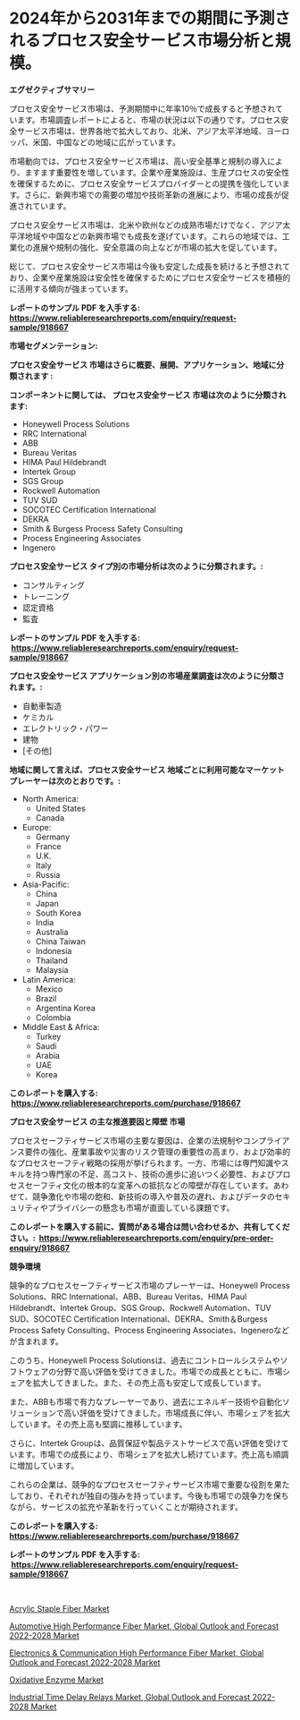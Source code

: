 <p><h1>2024年から2031年までの期間に予測されるプロセス安全サービス市場分析と規模。</h1></p><p><strong>エグゼクティブサマリー</strong></p>
<p><p>プロセス安全サービス市場は、予測期間中に年率10％で成長すると予想されています。市場調査レポートによると、市場の状況は以下の通りです。プロセス安全サービス市場は、世界各地で拡大しており、北米、アジア太平洋地域、ヨーロッパ、米国、中国などの地域に広がっています。</p><p>市場動向では、プロセス安全サービス市場は、高い安全基準と規制の導入により、ますます重要性を増しています。企業や産業施設は、生産プロセスの安全性を確保するために、プロセス安全サービスプロバイダーとの提携を強化しています。さらに、新興市場での需要の増加や技術革新の進展により、市場の成長が促進されています。</p><p>プロセス安全サービス市場は、北米や欧州などの成熟市場だけでなく、アジア太平洋地域や中国などの新興市場でも成長を遂げています。これらの地域では、工業化の進展や規制の強化、安全意識の向上などが市場の拡大を促しています。</p><p>総じて、プロセス安全サービス市場は今後も安定した成長を続けると予想されており、企業や産業施設は安全性を確保するためにプロセス安全サービスを積極的に活用する傾向が強まっています。</p></p>
<p><strong>レポートのサンプル PDF を入手する: <a href="https://www.reliableresearchreports.com/enquiry/request-sample/918667">https://www.reliableresearchreports.com/enquiry/request-sample/918667</a></strong></p>
<p><strong>市場セグメンテーション:</strong></p>
<p><strong> プロセス安全サービス 市場はさらに概要、展開、アプリケーション、地域に分類されます :</strong></p>
<p><strong>コンポーネントに関しては、 プロセス安全サービス 市場は次のように分類されます: &nbsp;</strong></p>
<p><ul><li>Honeywell Process Solutions</li><li>RRC International</li><li>ABB</li><li>Bureau Veritas</li><li>HIMA Paul Hildebrandt</li><li>Intertek Group</li><li>SGS Group</li><li>Rockwell Automation</li><li>TUV SUD</li><li>SOCOTEC Certification International</li><li>DEKRA</li><li>Smith & Burgess Process Safety Consulting</li><li>Process Engineering Associates</li><li>Ingenero</li></ul></p>
<p><strong> プロセス安全サービス タイプ別の市場分析は次のように分類されます。:</strong></p>
<p><ul><li>コンサルティング</li><li>トレーニング</li><li>認定資格</li><li>監査</li></ul></p>
<p><strong>レポートのサンプル PDF を入手する: &nbsp;<a href="https://www.reliableresearchreports.com/enquiry/request-sample/918667">https://www.reliableresearchreports.com/enquiry/request-sample/918667</a></strong></p>
<p><strong> プロセス安全サービス アプリケーション別の市場産業調査は次のように分類されます。:</strong></p>
<p><ul><li>自動車製造</li><li>ケミカル</li><li>エレクトリック・パワー</li><li>建物</li><li>[その他]</li></ul></p>
<p><strong>地域に関して言えば、プロセス安全サービス 地域ごとに利用可能なマーケットプレーヤーは次のとおりです。:</strong></p>
<p><ul>
    <li>
        North America:
        <ul>
            <li>United States</li>
            <li>Canada</li>
        </ul>
    </li>
    <li>
        Europe:
        <ul>
            <li>Germany</li>
            <li>France</li>
            <li>U.K.</li>
            <li>Italy</li>
            <li>Russia</li>
        </ul>
    </li>
    <li>
        Asia-Pacific:
        <ul>
            <li>China</li>
            <li>Japan</li>
            <li>South Korea</li>
            <li>India</li>
            <li>Australia</li>
            <li>China Taiwan</li>
            <li>Indonesia</li>
            <li>Thailand</li>
            <li>Malaysia</li>
        </ul>
    </li>
    <li>
        Latin America:
        <ul>
            <li>Mexico</li>
            <li>Brazil</li>
            <li>Argentina Korea</li>
            <li>Colombia</li>
        </ul>
    </li>
    <li>
        Middle East & Africa:
        <ul>
            <li>Turkey</li>
            <li>Saudi</li>
            <li>Arabia</li>
            <li>UAE</li>
            <li>Korea</li>
        </ul>
    </li>
    </ul></p>
<p><strong>このレポートを購入する: &nbsp;<a href="https://www.reliableresearchreports.com/purchase/918667">https://www.reliableresearchreports.com/purchase/918667</a></strong></p>
<p><strong>プロセス安全サービス の主な推進要因と障壁 市場</strong></p>
<p><p>プロセスセーフティサービス市場の主要な要因は、企業の法規制やコンプライアンス要件の強化、産業事故や災害のリスク管理の重要性の高まり、および効率的なプロセスセーフティ戦略の採用が挙げられます。一方、市場には専門知識やスキルを持つ専門家の不足、高コスト、技術の進歩に追いつく必要性、およびプロセスセーフティ文化の根本的な変革への抵抗などの障壁が存在しています。あわせて、競争激化や市場の飽和、新技術の導入や普及の遅れ、およびデータのセキュリティやプライバシーの懸念も市場が直面している課題です。</p></p>
<p><strong>このレポートを購入する前に、質問がある場合は問い合わせるか、共有してください。:&nbsp; <a href="https://www.reliableresearchreports.com/enquiry/pre-order-enquiry/918667">https://www.reliableresearchreports.com/enquiry/pre-order-enquiry/918667</a></strong></p>
<p><strong>競争環境</strong></p>
<p><p>競争的なプロセスセーフティサービス市場のプレーヤーは、Honeywell Process Solutions、RRC International、ABB、Bureau Veritas、HIMA Paul Hildebrandt、Intertek Group、SGS Group、Rockwell Automation、TUV SUD、SOCOTEC Certification International、DEKRA、Smith＆Burgess Process Safety Consulting、Process Engineering Associates、Ingeneroなどが含まれます。</p><p>このうち、Honeywell Process Solutionsは、過去にコントロールシステムやソフトウェアの分野で高い評価を受けてきました。市場での成長とともに、市場シェアを拡大してきました。また、その売上高も安定して成長しています。</p><p>また、ABBも市場で有力なプレーヤーであり、過去にエネルギー技術や自動化ソリューションで高い評価を受けてきました。市場成長に伴い、市場シェアを拡大しています。その売上高も堅調に推移しています。</p><p>さらに、Intertek Groupは、品質保証や製品テストサービスで高い評価を受けています。市場での成長により、市場シェアを拡大し続けています。売上高も順調に増加しています。</p><p>これらの企業は、競争的なプロセスセーフティサービス市場で重要な役割を果たしており、それぞれが独自の強みを持っています。今後も市場での競争力を保ちながら、サービスの拡充や革新を行っていくことが期待されます。</p></p>
<p><strong>このレポートを購入する: &nbsp; <a href="https://www.reliableresearchreports.com/purchase/918667">https://www.reliableresearchreports.com/purchase/918667</a></strong></p>
<p><strong>レポートのサンプル PDF を入手する: &nbsp;<a href="https://www.reliableresearchreports.com/enquiry/request-sample/918667">https://www.reliableresearchreports.com/enquiry/request-sample/918667</a></strong><strong></strong></p>
<p>&nbsp;</p>
<p><p><a href="https://view.publitas.com/reportprime-1/acrylic-staple-fiber-market-size-2024-2031-global-industrial-analysis-key-geographical-regions-market-share-top-key-players-product-types-and-forecast-research-report/">Acrylic Staple Fiber Market</a></p><p><a href="https://silk-columnist-571.notion.site/Automotive-High-Performance-Fiber-Market-Global-Outlook-and-Forecast-2022-2028-Market-Size-Share--fbd2e3e434224b43a4a3e60bbe828a94">Automotive High Performance Fiber Market, Global Outlook and Forecast 2022-2028 Market</a></p><p><a href="https://cute-banjo-8ca.notion.site/Electronics-Communication-High-Performance-Fiber-Market-Global-Outlook-and-Forecast-2022-2028-Mar-3ddc4da971f746c683b7d5508cc8d301">Electronics & Communication High Performance Fiber Market, Global Outlook and Forecast 2022-2028 Market</a></p><p><a href="https://view.publitas.com/reportprime-1/oxidative-enzyme-market-size-2024-2031-global-industrial-analysis-key-geographical-regions-market-share-top-key-players-product-types-and-forecast-research-report/">Oxidative Enzyme Market</a></p><p><a href="https://glittery-fuchsia-86a.notion.site/Industrial-Time-Delay-Relays-Market-Global-Outlook-and-Forecast-2022-2028-Market-Insights-Market-P-957da41d36d64b83bc4f4e09a0df6e61">Industrial Time Delay Relays Market, Global Outlook and Forecast 2022-2028 Market</a></p></p>
